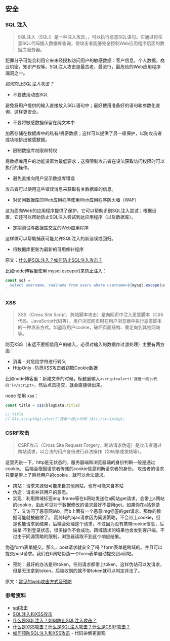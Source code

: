 ## 安全

### SQL 注入

> SQL注入（SQLi）是一种注入攻击，，可以执行恶意SQL语句。它通过将任意SQL代码插入数据库查询，使攻击者能够完全控制Web应用程序后面的数据库服务器。

犯罪分子可能会利用它来未经授权访问用户的敏感数据：客户信息，个人数据，商业机密，知识产权等。SQL注入攻击是最古老，最流行，最危险的Web应用程序漏洞之一。

*如何防止SQL注入攻击？*

* 不要使用动态SQL

避免将用户提供的输入直接放入SQL语句中；最好使用准备好的语句和参数化查询，这样更安全。

* 不要将敏感数据保留在纯文本中

加密存储在数据库中的私有/机密数据；这样可以提供了另一级保护，以防攻击者成功地排出敏感数据。

* 限制数据库权限和特权

将数据库用户的功能设置为最低要求；这将限制攻击者在设法获取访问权限时可以执行的操作。

* 避免直接向用户显示数据库错误

攻击者可以使用这些错误消息来获取有关数据库的信息。

* 对访问数据库的Web应用程序使用Web应用程序防火墙（WAF）

这为面向Web的应用程序提供了保护，它可以帮助识别SQL注入尝试；根据设置，它还可以帮助防止SQL注入尝试到达应用程序（以及数据库）。

* 定期测试与数据库交互的Web应用程序

这样做可以帮助捕获可能允许SQL注入的新错误或回归。

* 将数据库更新为最新的可用修补程序

原文：[什么是SQL注入？如何防止SQL注入攻击？](https://www.php.cn/mysql-tutorials-416424.html)

比如node博客里使用 mysql.escape()来防止注入：

```js
const sql = `
  select username, realname from users where username=${mysql.escape(username)} and password=${mysql.escape(password)};
`
```

### XSS

> XSS（Cross Site Script，跨站脚本攻击）是向网页中注入恶意脚本（CSS代码、JavaScript代码等），用户浏览网页时在用户浏览器中执行恶意脚本的一种攻击方式。如盗取用户cookie，破坏页面结构、重定向到其他网站等。

防范XSS（永远不要相信用户的输入，必须对输入的数据作过滤处理）主要有两方面：

* 消毒 - 对危险字符进行转义
* HttpOnly -防范XSS攻击者窃取Cookie数据

比如node博客里：新建文章的时候，标题里输入`<script>alert('我是一段js代码')</script>`，然后点击提交，就会直接弹出来。

node 使用 xss：

```js
const title = xss(blogData.title)

// title
// &lt;script&gt;alert('我是一段js代码')&lt;/script&gt;
```

### CSRF攻击

> CSRF攻击（Cross Site Request Forgery，跨站请求伪造）是攻击者通过跨站请求，以合法的用户身份进行非法操作（如转账或发帖等）。

这里先说一下，http是无状态的。服务器端和浏览器端的身份判断一般是通过cookie。 后端会根据请求者传递的cookie信息判断请求者的身份。 攻击者的请求只要是带上了目标用户的cookie，就可以合法请求。

* 跨站：请求来源很可能来自其他网站，也有可能来自本站
* 伪造：请求并非用户的意愿。
* 实现：利用跨域标签img iframe等在b网站发送往a网站get请求，会带上a网站的cookie，由此可见对于数据修改的请求最好不要用get。如果你在a站登录了，又访问了恶意网站b，而b上面有一个恶意img标签的get请求，那你的数据可能就被删除了。 而跨域的ajax请求因为同源策略，不会带上cookie，但是也能请求到结果，后端会处理这个请求，不过因为没有携带cookie信息，后端拿 不到登录状态，很多操作不会成功。跨域请求的结果也会发到客户端，不过由于同源策略的限制，浏览器读取不到这个响应结果。

伪造form表单提交。那么，post请求就安全了吗？form表单是跨域的。并且可以提交post请求。我们在b网站伪造一个form表单自动提交到a网站。

* 预防：最好的办法是带token，任何请求都带上token，这样伪站可以发请求，但是无法拿到token，后端收到的就不带token就可以判定非法了。

原文：[常见的web攻击方式及预防](https://blog.csdn.net/liusaint1992/article/details/80865350)

### 参考资料
* [sql攻击](https://cloud.tencent.com/developer/information/sql%E6%94%BB%E5%87%BB)
* [SQL注入和XSS攻击](https://cloud.tencent.com/developer/article/1455178)
* [什么是SQL注入？如何防止SQL注入攻击？](https://www.php.cn/mysql-tutorials-416424.html)
* [什么是XSS攻击？什么是SQL注入攻击？什么是CSRF攻击？](https://cloud.tencent.com/developer/article/1198977)
* [如何预防SQL注入和XSS攻击](https://blog.csdn.net/qq_41033290/article/details/91381962) - 代码讲解更直观